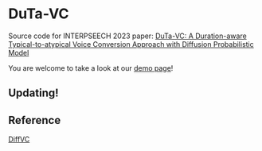 # DuTa-VC
Source code for INTERPSEECH 2023 paper: [DuTa-VC: A Duration-aware Typical-to-atypical Voice Conversion Approach with Diffusion Probabilistic Model](https://arxiv.org/pdf/2306.10588.pdf)

You are welcome to take a look at our [demo page](https://wanghelin1997.github.io/DuTa-VC-Demo/)!

## Updating!


## Reference

[DiffVC](https://github.com/huawei-noah/Speech-Backbones/tree/main/DiffVC)